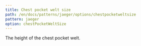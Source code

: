 ```yaml
---
title: Chest pocket welt size
path: /en/docs/patterns/jaeger/options/chestpocketweltsize
pattern: jaeger
option: chestPocketWeltSize
---
```


The height of the chest pocket welt.